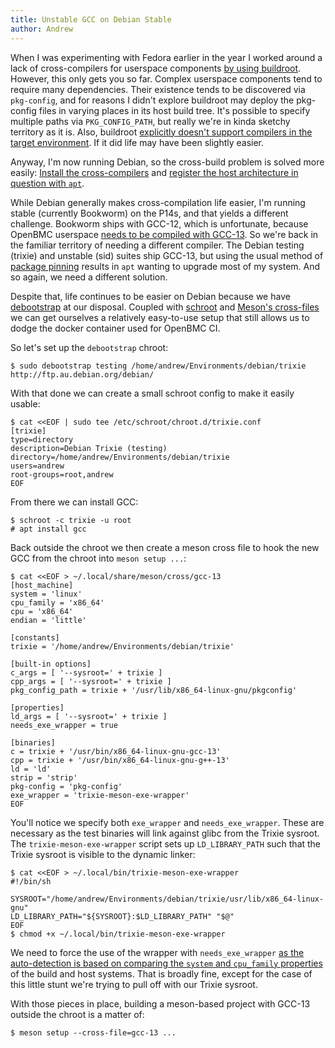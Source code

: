 ```yaml
---
title: Unstable GCC on Debian Stable
author: Andrew
---
```


When I was experimenting with Fedora earlier in the year I worked around a lack
of cross-compilers for userspace components [by using
buildroot][fedora-userspace-workflow]. However, this
only gets you so far. Complex userspace components tend to require many
dependencies. Their existence tends to be discovered via `pkg-config`, and for
reasons I didn't explore buildroot may deploy the pkg-config files in varying
places in its host build tree. It's possible to specify multiple paths via
`PKG_CONFIG_PATH`, but really we're in kinda sketchy territory as it is. Also,
buildroot [explicitly doesn't support compilers in the target
environment][buildroot-faq-no-compiler-on-target]. If it did life may have been
slightly easier.

[fedora-userspace-workflow]: /notes/2023/06/15/cross-architecture-userspace-workflow-on-fedora-38.html
[buildroot-faq-no-compiler-on-target]: https://buildroot.org/downloads/manual/manual.html#faq-no-compiler-on-target

Anyway, I'm now running Debian, so the cross-build problem is solved more
easily: [Install the cross-compilers][debian-bookworm-gcc] and [register the host
architecture in question with `apt`][apt-multiarch].

[debian-bookworm-gcc]: https://packages.debian.org/search?searchon=names&keywords=gcc
[apt-multiarch]: https://wiki.debian.org/Multiarch/HOWTO

While Debian generally makes cross-compilation life easier, I'm running stable
(currently Bookworm) on the P14s, and that yields a different challenge.
Bookworm ships with GCC-12, which is unfortunate, because OpenBMC userspace
[needs to be compiled with GCC-13][openbmc-statement-gcc-13]. So we're back in
the familiar territory of needing a different compiler. The Debian testing
(trixie) and unstable (sid) suites ship GCC-13, but using the usual method of
[package pinning][apt-package-pin] results in `apt` wanting to upgrade most of
my system. And so again, we need a different solution.

[openbmc-statement-gcc-13]: https://github.com/openbmc/stdplus/issues/3#issuecomment-1636859245
[apt-package-pin]: https://wiki.debian.org/AptConfiguration

Despite that, life continues to be easier on Debian because we have
[debootstrap][debootstrap] at our disposal. Coupled with [schroot][schroot] and
[Meson's cross-files][meson-cross-files] we can get ourselves a relatively
easy-to-use setup that still allows us to dodge the docker container used for
OpenBMC CI.

[debootstrap]: https://wiki.debian.org/Debootstrap
[schroot]: https://wiki.debian.org/Schroot
[meson-cross-files]: https://mesonbuild.com/Cross-compilation.html

So let's set up the `debootstrap` chroot:

```
$ sudo debootstrap testing /home/andrew/Environments/debian/trixie http://ftp.au.debian.org/debian/
```

With that done we can create a small schroot config to make it easily usable:

```
$ cat <<EOF | sudo tee /etc/schroot/chroot.d/trixie.conf
[trixie]
type=directory
description=Debian Trixie (testing)
directory=/home/andrew/Environments/debian/trixie
users=andrew
root-groups=root,andrew
EOF
```

From there we can install GCC:

```
$ schroot -c trixie -u root
# apt install gcc
```

Back outside the chroot we then create a meson cross file to hook the new GCC
from the chroot into `meson setup ...`:

```
$ cat <<EOF > ~/.local/share/meson/cross/gcc-13
[host_machine]
system = 'linux'
cpu_family = 'x86_64'
cpu = 'x86_64'
endian = 'little'

[constants]
trixie = '/home/andrew/Environments/debian/trixie'

[built-in options]
c_args = [ '--sysroot=' + trixie ]
cpp_args = [ '--sysroot=' + trixie ]
pkg_config_path = trixie + '/usr/lib/x86_64-linux-gnu/pkgconfig'

[properties]
ld_args = [ '--sysroot=' + trixie ]
needs_exe_wrapper = true

[binaries]
c = trixie + '/usr/bin/x86_64-linux-gnu-gcc-13'
cpp = trixie + '/usr/bin/x86_64-linux-gnu-g++-13'
ld = 'ld'
strip = 'strip'
pkg-config = 'pkg-config'
exe_wrapper = 'trixie-meson-exe-wrapper'
EOF
```

You'll notice we specify both `exe_wrapper` and `needs_exe_wrapper`. These are
necessary as the test binaries will link against glibc from the Trixie sysroot.
The `trixie-meson-exe-wrapper` script sets up `LD_LIBRARY_PATH` such that the
Trixie sysroot is visible to the dynamic linker:

```
$ cat <<EOF > ~/.local/bin/trixie-meson-exe-wrapper
#!/bin/sh

SYSROOT="/home/andrew/Environments/debian/trixie/usr/lib/x86_64-linux-gnu"
LD_LIBRARY_PATH="${SYSROOT}:$LD_LIBRARY_PATH" "$@"
EOF
$ chmod +x ~/.local/bin/trixie-meson-exe-wrapper
```

We need to force the use of the wrapper with `needs_exe_wrapper` [as the
auto-detection is based on comparing the `system` and `cpu_family`
properties][meson-cross-file-needs-exe-wrapper] of the build and host systems.
That is broadly fine, except for the case of this little stunt we're trying to
pull off with our Trixie sysroot.

[meson-cross-file-needs-exe-wrapper]: https://mesonbuild.com/Cross-compilation.html#properties

With those pieces in place, building a meson-based project with GCC-13 outside
the chroot is a matter of:

```
$ meson setup --cross-file=gcc-13 ...
```
